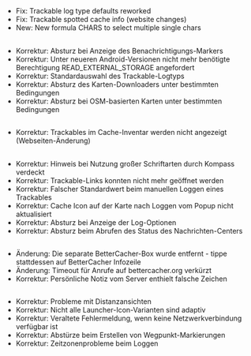 ##
- Fix: Trackable log type defaults reworked
- Fix: Trackable spotted cache info (website changes)
- New: New formula CHARS to select multiple single chars

##
- Korrektur: Absturz bei Anzeige des Benachrichtigungs-Markers
- Korrektur: Unter neueren Android-Versionen nicht mehr benötigte Berechtigung READ_EXTERNAL_STORAGE angefordert
- Korrektur: Standardauswahl des Trackable-Logtyps
- Korrektur: Absturz des Karten-Downloaders unter bestimmten Bedingungen
- Korrektur: Absturz bei OSM-basierten Karten unter bestimmten Bedingungen

##
- Korrektur: Trackables im Cache-Inventar werden nicht angezeigt (Webseiten-Änderung)

##
- Korrektur: Hinweis bei Nutzung großer Schriftarten durch Kompass verdeckt
- Korrektur: Trackable-Links konnten nicht mehr geöffnet werden
- Korrektur: Falscher Standardwert beim manuellen Loggen eines Trackables
- Korrektur: Cache Icon auf der Karte nach Loggen vom Popup nicht aktualisiert
- Korrektur: Absturz bei Anzeige der Log-Optionen
- Korrektur: Absturz beim Abrufen des Status des Nachrichten-Centers

##
- Änderung: Die separate BetterCacher-Box wurde entfernt - tippe stattdessen auf BetterCacher Infozeile
- Änderung: Timeout für Anrufe auf bettercacher.org verkürzt
- Korrektur: Persönliche Notiz vom Server enthielt falsche Zeichen

##
- Korrektur: Probleme mit Distanzansichten
- Korrektur: Nicht alle Launcher-Icon-Varianten sind adaptiv
- Korrektur: Veraltete Fehlermeldung, wenn keine Netzwerkverbindung verfügbar ist
- Korrektur: Abstürze beim Erstellen von Wegpunkt-Markierungen
- Korrektur: Zeitzonenprobleme beim Loggen
